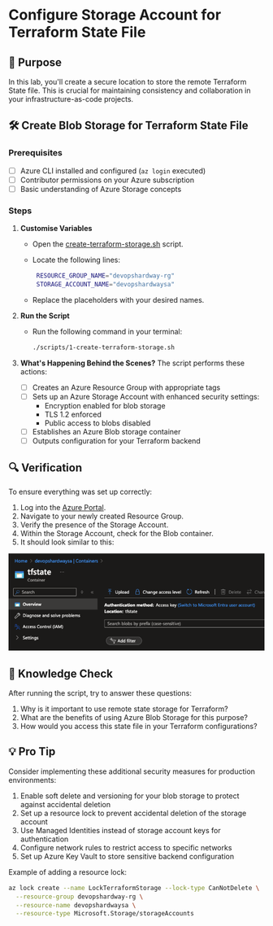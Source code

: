 # Configure Storage Account for Terraform State File

## 🎯 Purpose
In this lab, you'll create a secure location to store the remote Terraform State file. This is crucial for maintaining consistency and collaboration in your infrastructure-as-code projects.

## 🛠️ Create Blob Storage for Terraform State File

### Prerequisites
- [ ] Azure CLI installed and configured (`az login` executed)
- [ ] Contributor permissions on your Azure subscription
- [ ] Basic understanding of Azure Storage concepts

### Steps

1. **Customise Variables**
   - Open the [create-terraform-storage.sh](https://github.com/thomast1906/DevOps-The-Hard-Way-Azure/blob/main/1-Azure/scripts/create-terraform-storage.sh) script.
   - Locate the following lines:
   
     ```bash
      RESOURCE_GROUP_NAME="devopshardway-rg"
      STORAGE_ACCOUNT_NAME="devopshardwaysa"
     ```

   - Replace the placeholders with your desired names.

2. **Run the Script**

   - Run the following command in your terminal:

     ```bash
     ./scripts/1-create-terraform-storage.sh
     ```

3. **What's Happening Behind the Scenes?**
   The script performs these actions:
   - [ ] Creates an Azure Resource Group with appropriate tags
   - [ ] Sets up an Azure Storage Account with enhanced security settings:
     - Encryption enabled for blob storage
     - TLS 1.2 enforced
     - Public access to blobs disabled
   - [ ] Establishes an Azure Blob storage container
   - [ ] Outputs configuration for your Terraform backend

## 🔍 Verification
To ensure everything was set up correctly:

1. Log into the [Azure Portal](https://portal.azure.com).
2. Navigate to your newly created Resource Group.
3. Verify the presence of the Storage Account.
4. Within the Storage Account, check for the Blob container.
5. It should look similar to this:

![](images/storage-account.png)

## 🧠 Knowledge Check
After running the script, try to answer these questions:
1. Why is it important to use remote state storage for Terraform?
2. What are the benefits of using Azure Blob Storage for this purpose?
3. How would you access this state file in your Terraform configurations?

## 💡 Pro Tip
Consider implementing these additional security measures for production environments:
1. Enable soft delete and versioning for your blob storage to protect against accidental deletion
2. Set up a resource lock to prevent accidental deletion of the storage account
3. Use Managed Identities instead of storage account keys for authentication
4. Configure network rules to restrict access to specific networks
5. Set up Azure Key Vault to store sensitive backend configuration

Example of adding a resource lock:
```bash
az lock create --name LockTerraformStorage --lock-type CanNotDelete \
  --resource-group devopshardway-rg \
  --resource-name devopshardwaysa \
  --resource-type Microsoft.Storage/storageAccounts
```